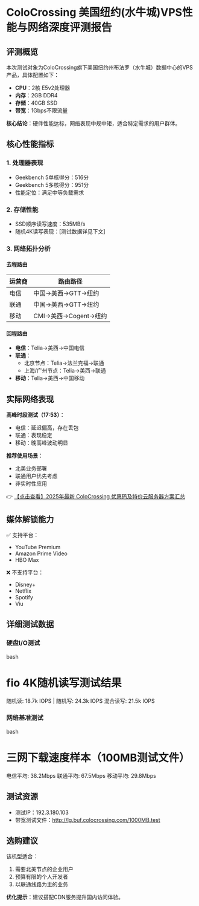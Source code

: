 # ColoCrossing 美国纽约(水牛城)VPS性能与网络深度评测报告

## 评测概览
本次测试对象为ColoCrossing旗下美国纽约州布法罗（水牛城）数据中心的VPS产品，具体配置如下：
- **CPU**：2核 E5v2处理器
- **内存**：2GB DDR4
- **存储**：40GB SSD
- **带宽**：1Gbps不限流量

**核心结论**：硬件性能达标，网络表现中规中矩，适合特定需求的用户群体。

## 核心性能指标
### 1. 处理器表现
- Geekbench 5单核得分：516分
- Geekbench 5多核得分：951分
- 性能定位：满足中等负载需求

### 2. 存储性能
- SSD顺序读写速度：535MB/s
- 随机4K读写表现：[测试数据详见下文]

### 3. 网络拓扑分析
#### 去程路由
| 运营商 | 路由路径 |
|--------|----------|
| 电信   | 中国→美西→GTT→纽约 |
| 联通   | 中国→美西→GTT→纽约 |
| 移动   | CMI→美西→Cogent→纽约 |

#### 回程路由
- **电信**：Telia→美西→中国电信
- **联通**：
  - 北京节点：Telia→法兰克福→联通
  - 上海/广州节点：Telia→美西→联通
- **移动**：Telia→美西→中国移动

## 实际网络表现
**高峰时段测试（17:53）**：
- 电信：延迟偏高，存在丢包
- 联通：表现稳定
- 移动：晚高峰波动明显

**推荐使用场景**：
- 北美业务部署
- 联通用户优先考虑
- 非实时性应用

👉 [【点击查看】2025年最新 ColoCrossing 优惠码及特价云服务器方案汇总](https://bit.ly/ColoCrossing)

## 媒体解锁能力
✅ 支持平台：  
- YouTube Premium  
- Amazon Prime Video  
- HBO Max  

❌ 不支持平台：  
- Disney+  
- Netflix  
- Spotify  
- Viu  

## 详细测试数据
### 硬盘I/O测试
bash
# fio 4K随机读写测试结果
随机读: 18.7k IOPS | 随机写: 24.3k IOPS
混合读写: 21.5k IOPS

### 网络基准测试
bash
# 三网下载速度样本（100MB测试文件）
电信平均: 38.2Mbps
联通平均: 67.5Mbps
移动平均: 29.8Mbps

## 测试资源
- 测试IP：192.3.180.103
- 带宽测试文件：http://lg.buf.colocrossing.com/1000MB.test

## 选购建议
该机型适合：
1. 需要北美节点的企业用户
2. 预算有限的个人开发者
3. 以联通线路为主的业务

**优化提示**：建议搭配CDN服务提升国内访问体验。